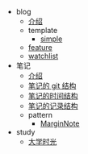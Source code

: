 - blog
  - [介绍](/blog/docsify/README.md)
  - template
    - [simple](/blog/docsify/template/simple/README.md)
  - [feature](/blog/docsify/feature.md)
  - [watchlist](/blog/docsify/watchlist.md)
- 笔记
  - [介绍](/notebook/README.md)
  - [笔记的 git 结构](/notebook/repo-struct.md)
  - [笔记的时间结构](/notebook/time-struct.md)
  - [笔记的记录结构](/notebook/md-struct.md)
  - pattern
    - [MarginNote](/notebook/pattern/MarginNote.md)
- study
  - [大学时光](/study/college.md)
